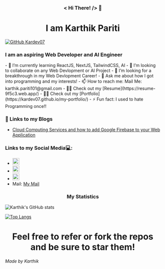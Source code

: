 <h3 align="center">
    < Hi There! /> 👋
</h3>

<h1 align="center">
    I am Karthik Pariti
</h1>

[![GitHub Kardev07](https://img.shields.io/github/followers/Kardev07?label=follow&style=social)](https://github.com/Kardev07)


<h3>
    I am an aspiring Web Developer and AI Engineer
</h3>
- 🌱 I’m currently learning ReactJS, NextJS, TailwindCSS, AI
- 👯 I’m looking to collaborate on any Web Devlopment or AI Project
- 🤔 I’m looking for a breakthrough in my Web Devlopment Career!
- 💬 Ask me about how I got into programming and my interests!
- 📫 How to reach me: Mail Me: karthik.pariti101@gmail.com
- 🙆‍♂️ Check out my [Resume](https://resume-9f5c3.web.app/)
- 🙆‍♂️ Check out my [Portfolio](https://kardev07.github.io/my-portfolio/)
- ⚡ Fun fact: I used to hate Programming once!!

<h3>
    📕 Links to my Blogs
</h3>

- [Cloud Computing Services and how to add Google Firebase to your Web Application](https://karthikpariti.medium.com/cloud-computing-services-and-how-to-add-google-firebase-to-your-web-app-96ef74939e62)

<h3>
    Links to my Social Media💻:
</h3>

- [<img width="22px" src="https://www.iconpacks.net/icons/2/free-twitter-logo-icon-2429-thumb.png" />][twitter]
- [<img width="22px" src="https://upload.wikimedia.org/wikipedia/commons/thumb/e/e7/Instagram_logo_2016.svg/2048px-Instagram_logo_2016.svg.png" />][instagram]
- [<img width="22px" src="https://github.githubassets.com/images/modules/logos_page/GitHub-Mark.png" />][github]
- Mail: [My Mail](karthik.pariti101@gmail.com)

<h3 align="center">
    My Statistics
</h3>

![Karthik's GitHub stats](https://github-readme-stats.vercel.app/api?username=Kardev07&show_icons=true&theme=radical)

[![Top Langs](https://github-readme-stats.vercel.app/api/top-langs/?username=Kardev07)](https://github.com/anuraghazra/github-readme-stats)

<h1 align="center">
    Feel free to refer or fork the repos and be sure to star them!
</h1>

<h6 align="left">
    Made by Karthik
</h6>

[twitter]: https://twitter.com/MrPkar
[instagram]: https://www.instagram.com/__mr.pkar__/
[github]: https://github.com/Kardev07





